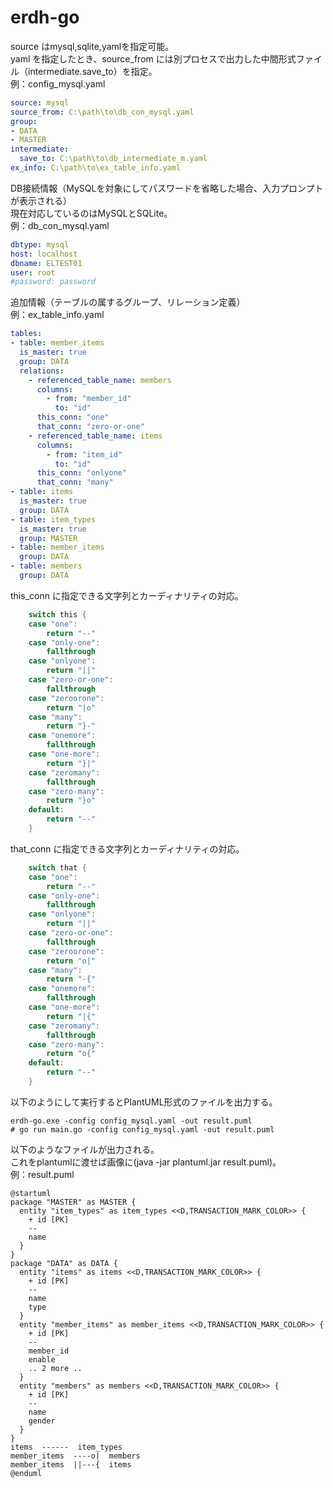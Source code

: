 # erdh-go

source はmysql,sqlite,yamlを指定可能。  
yaml を指定したとき、source_from には別プロセスで出力した中間形式ファイル（intermediate.save_to）を指定。  
例：config_mysql.yaml
```config_mysql.yaml
source: mysql
source_from: C:\path\to\db_con_mysql.yaml
group:
- DATA
- MASTER
intermediate:
  save_to: C:\path\to\db_intermediate_m.yaml
ex_info: C:\path\to\ex_table_info.yaml
```


DB接続情報（MySQLを対象にしてパスワードを省略した場合、入力プロンプトが表示される）  
現在対応しているのはMySQLとSQLite。  
例：db_con_mysql.yaml
```db_con_mysql.yaml
dbtype: mysql
host: localhost
dbname: ELTEST01
user: root
#password: password
```


追加情報（テーブルの属するグループ、リレーション定義）  
例：ex_table_info.yaml
```ex_table_info.yaml
tables:
- table: member_items
  is_master: true
  group: DATA
  relations:
    - referenced_table_name: members
      columns:
        - from: "member_id"
          to: "id"
      this_conn: "one"
      that_conn: "zero-or-one"
    - referenced_table_name: items
      columns:
        - from: "item_id"
          to: "id"
      this_conn: "onlyone"
      that_conn: "many"
- table: items
  is_master: true
  group: DATA
- table: item_types
  is_master: true
  group: MASTER
- table: member_items
  group: DATA
- table: members
  group: DATA
```

this_conn に指定できる文字列とカーディナリティの対応。
```go
	switch this {
	case "one":
		return "--"
	case "only-one":
		fallthrough
	case "onlyone":
		return "||"
	case "zero-or-one":
		fallthrough
	case "zeroorone":
		return "|o"
	case "many":
		return "}-"
	case "onemore":
		fallthrough
	case "one-more":
		return "}|"
	case "zeromany":
		fallthrough
	case "zero-many":
		return "}o"
	default:
		return "--"
	}
```

that_conn に指定できる文字列とカーディナリティの対応。
```go
	switch that {
	case "one":
		return "--"
	case "only-one":
		fallthrough
	case "onlyone":
		return "||"
	case "zero-or-one":
		fallthrough
	case "zeroorone":
		return "o|"
	case "many":
		return "-{"
	case "onemore":
		fallthrough
	case "one-more":
		return "|{"
	case "zeromany":
		fallthrough
	case "zero-many":
		return "o{"
	default:
		return "--"
	}
```

以下のようにして実行するとPlantUML形式のファイルを出力する。
```
erdh-go.exe -config config_mysql.yaml -out result.puml
# go run main.go -config config_mysql.yaml -out result.puml
```


以下のようなファイルが出力される。  
これをplantumlに渡せば画像に(java -jar plantuml.jar result.puml)。  
例：result.puml
```uml
@startuml
package "MASTER" as MASTER {
  entity "item_types" as item_types <<D,TRANSACTION_MARK_COLOR>> {
    + id [PK]
    --
    name
  }
}
package "DATA" as DATA {
  entity "items" as items <<D,TRANSACTION_MARK_COLOR>> {
    + id [PK]
    --
    name
    type
  }
  entity "member_items" as member_items <<D,TRANSACTION_MARK_COLOR>> {
    + id [PK]
    --
    member_id
    enable
    .. 2 more ..
  }
  entity "members" as members <<D,TRANSACTION_MARK_COLOR>> {
    + id [PK]
    --
    name
    gender
  }
}
items  ------  item_types
member_items  ----o|  members
member_items  ||---{  items
@enduml
```
